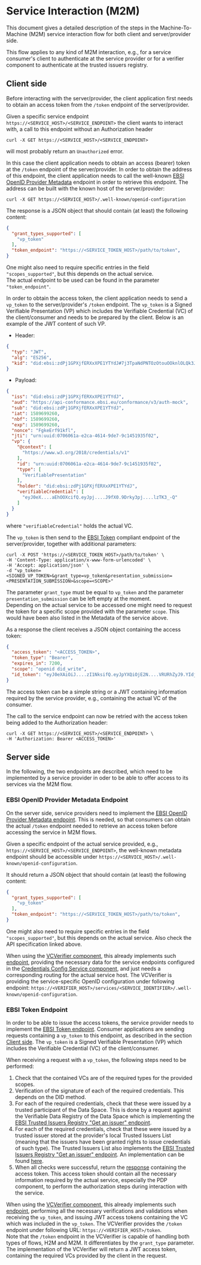 # Service Interaction (M2M)

This document gives a detailed description of the steps in the 
Machine-To-Machine (M2M) service interaction flow for both client 
and server/provider side. 

This flow applies to any kind of M2M interaction, e.g., for a service 
consumer's client to authenticate at the service provider or for 
a verifier component to authenticate at the trusted issuers registry.



## Client side


Before interacting with the server/provider, the client application first needs to obtain an 
access token from the `/token` endpoint of the server/provider. 

Given a specific service endpoint `https://<SERVICE_HOST>/<SERVICE_ENDPOINT>` the client wants to interact with, 
a call to this endpoint without 
an Authorization header 
```shell
curl -X GET https://<SERVICE_HOST>/<SERVICE_ENDPOINT>
```
will most probably return an `Unauthorized` error. 

In this case the client application needs to obtain an access (bearer) token at the 
`/token` endpoint of the server/provider. In order to obtain the address of this endpoint, 
the client application needs to call the well-known 
[EBSI OpenID Provider Metadata](https://hub.ebsi.eu/apis/pilot/authorisation/v3/get-well-known-openid-config) endpoint 
in order to retrieve this endpoint. The address can be built with the known host of the server/provider:
```shell
curl -X GET https://<SERVICE_HOST>/.well-known/openid-configuration
```

The response is a JSON object that should contain (at least) the following content:
```json
{
  "grant_types_supported": [
    "vp_token"
  ],
  "token_endpoint": "https://<SERVICE_TOKEN_HOST>/path/to/token",
}
```
One might also need to require specific entries in the field `"scopes_supported"`, but this depends on the actual 
service.  
The actual endpoint to be used can be found in the parameter `"token_endpoint"`.

In order to obtain the access token, the client application needs to send a `vp_token` to the server/provider's 
`/token` endpoint. The `vp_token` is a Signed Verifiable Presentation (VP) which includes the Verifiable 
Credential (VC) of the client/consumer and needs to be prepared by the client. 
Below is an example of the JWT content of such VP.
* Header:
```json
{
  "typ": "JWT",
  "alg": "ES256",
  "kid": "did:ebsi:zdPj1GPXjfERXxXPE1YTYdJ#7j3TpaNdPNTOzOtouOOknlOLQk3JP-ykTfraWtY3GME"
}
```
* Payload:
```json
{
  "iss": "did:ebsi:zdPj1GPXjfERXxXPE1YTYdJ",
  "aud": "https://api-conformance.ebsi.eu/conformance/v3/auth-mock",
  "sub": "did:ebsi:zdPj1GPXjfERXxXPE1YTYdJ",
  "iat": 1589699260,
  "nbf": 1589699260,
  "exp": 1589699260,
  "nonce": "FgkeErf91kfl",
  "jti": "urn:uuid:0706061a-e2ca-4614-9de7-9c1451935f02",
  "vp": {
    "@context": [
      "https://www.w3.org/2018/credentials/v1"
    ],
    "id": "urn:uuid:0706061a-e2ca-4614-9de7-9c1451935f02",
    "type": [
      "VerifiablePresentation"
    ],
    "holder": "did:ebsi:zdPj1GPXjfERXxXPE1YTYdJ",
    "verifiableCredential": [
      "eyJ0eX....aEhOOXcifQ.eyJpj....J9fX0.9Drky3pj....lzTK3_-Q"
    ]
  }	
}
```
where `"verifiableCredential"` holds the actual VC.

The `vp_token` is then send to the [EBSI Token](https://hub.ebsi.eu/apis/pilot/authorisation/v3/post-token) compliant 
endpoint of the server/provider, together with additional parameters:
```shell
curl -X POST 'https://<SERVICE_TOKEN_HOST>/path/to/token' \
-H 'Content-Type: application/x-www-form-urlencoded' \
-H 'Accept: application/json' \
-d "vp_token=<SIGNED_VP_TOKEN>&grant_type=vp_token&presentation_submission=<PRESENTATION_SUBMISSION>&scope=<SCOPE>"
```
The parameter `grant_type` must be equal to `vp_token` and the parameter `presentation_submission` can be left empty at the 
moment.  
Depending on the actual service to be accessed one might need to request the token for a specific scope provided 
with the parameter `scope`. This would have been also listed in the Metadata of the service above.

As a response the client receives a JSON object containing the access token:
```json
{
  "access_token": "<ACCESS_TOKEN>",
  "token_type": "Bearer",
  "expires_in": 7200,
  "scope": "openid did_write",
  "id_token": "eyJ0eXAiOiJ....zI1NksifQ.eyJpYXQiOjE2N....VRURhZyJ9.YIdjUCinbG...Qyv14A"
}
```
The access token can be a simple string or a JWT containing information required by the service provider, e.g., containing the 
actual VC of the consumer. 

The call to the service endpoint can now be retried with the access token being added to the Authorization header:
```shell
curl -X GET https://<SERVICE_HOST>/<SERVICE_ENDPOINT> \
-H 'Authorization: Bearer <ACCESS_TOKEN>'
```








## Server side

In the following, the two endpoints are described, which need to be implemented by a service provider 
in oder to be able to offer access to its services via the M2M flow.


### EBSI OpenID Provider Metadata Endpoint

On the server side, service providers need to implement 
the [EBSI OpenID Provider Metadata endpoint](https://hub.ebsi.eu/apis/pilot/authorisation/v3/get-well-known-openid-config). 
This is needed, so that consumers can obtain the actual `/token` endpoint needed to retrieve an access token before accessing 
the service in M2M flows.

Given a specific endpoint of the actual service provided, e.g., 
`https://<SERVICE_HOST>/<SERVICE_ENDPOINT>`, the well-known metadata endpoint should be accessible 
under `https://<SERVICE_HOST>/.well-known/openid-configuration`.

It should return a JSON object that should contain (at least) the following content:
```json
{
  "grant_types_supported": [
    "vp_token"
  ],
  "token_endpoint": "https://<SERVICE_TOKEN_HOST>/path/to/token",
}
```
One might also need to require specific entries in the field `"scopes_supported"`, but this depends on the actual 
service. Also check the API specification linked above.

When using the [VCVerifier component](https://github.com/FIWARE/VCVerifier), this already implements 
such [endpoint](https://github.com/FIWARE/VCVerifier/blob/4318d2afb9ef15f6feb2134557f2fa68d86d7253/api/api.yaml#L139), providing the necessary data for the 
service endpoints configured in the [Credentials Config Service component](https://github.com/FIWARE/credentials-config-service), 
and just needs a corresponding routing for the actual service host. The VCVerifier is providing the service-specific 
OpenID configuration under following endpoint: `https://<VERIFIER_HOST>/services/<SERVICE_IDENTIFIER>/.well-known/openid-configuration`.


### EBSI Token Endpoint

In order to be able to issue the access tokens, the service provider needs to implement 
the [EBSI Token endpoint](https://hub.ebsi.eu/apis/pilot/authorisation/v3/post-token). Consumer applications are sending 
requests containing a `vp_token` to this endpoint, as described in the section [Client side](#client-side). 
The `vp_token` is a Signed Verifiable Presentation (VP) which includes the Verifiable 
Credential (VC) of the client/consumer.

When receiving a request with a `vp_token`, the following steps need to be performed:
1. Check that the contained VCs are of the required types for the provided scopes.
2. Verification of the signature of each of the required credentials. This depends on the DID method.
3. For each of the required credentials, check that these were issued by a trusted participant of the Data Space. 
   This is done by a request against the Verifiable Data Registry of the Data Space which is implementing 
   the [EBSI Trusted Issuers Registry "Get an issuer" endpoint](https://hub.ebsi.eu/apis/pilot/trusted-issuers-registry/v4/get-issuer).
4. For each of the required credentials, check that these were issued by a trusted issuer stored at the provider's local 
   Trusted Issuers List (meaning that the issuers have been granted rights to issue credentials of such type). 
   The Trusted Issuers List also implements 
   the [EBSI Trusted Issuers Registry "Get an issuer" endpoint](https://hub.ebsi.eu/apis/pilot/trusted-issuers-registry/v4/get-issuer). 
   An implementation can be found [here](https://github.com/FIWARE/trusted-issuers-list).
5. When all checks were successful, return the [response](https://hub.ebsi.eu/apis/pilot/authorisation/v3/post-token#responses) 
   containing the access token. This access token should contain all the necessary information required by the actual service, 
   especially the PDP component, to perform the authorization steps during interaction with the service.

When using the [VCVerifier component](https://github.com/FIWARE/VCVerifier), this already implements 
such [endpoint](https://github.com/FIWARE/VCVerifier/blob/4318d2afb9ef15f6feb2134557f2fa68d86d7253/api/api.yaml#L101), performing 
all the necessary verifications and validations when receiving the `vp_token`, and issuing JWT access tokens containing the 
VC which was included in the `vp_token`. The VCVerifier provides the `/token` endpoint under following 
URL: `https://<VERIFIER_HOST>/token`.  
Note that the `/token` endpoint in the VCVerifier is capable of handling both types of flows, H2M and M2M. It differentiates by the 
`grant_type` parameter.  
The implementation of the VCVerifier will return a JWT access token, containing the required VCs provided by the client 
in the request.

